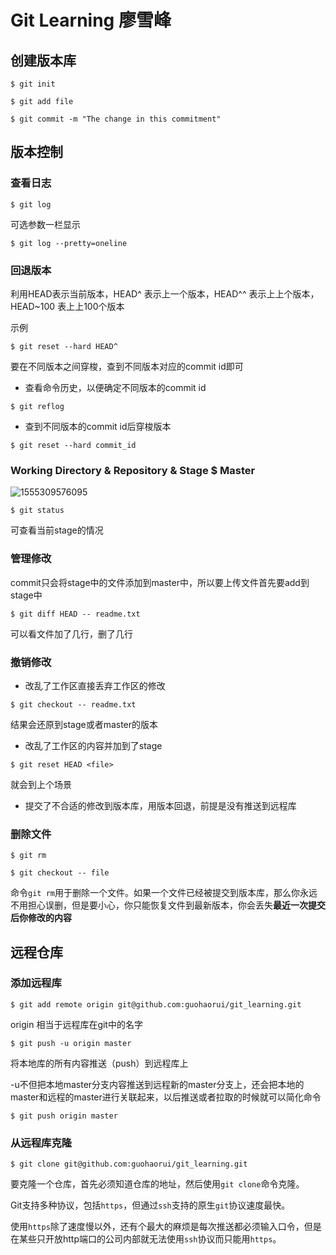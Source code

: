 # Git Learning 廖雪峰

## 创建版本库

``` 
$ git init
```

```
$ git add file
```

``` 
$ git commit -m "The change in this commitment"
```

## 版本控制

### 查看日志

``` 
$ git log 
```

可选参数一栏显示

```
$ git log --pretty=oneline
```

### 回退版本

利用HEAD表示当前版本，HEAD^ 表示上一个版本，HEAD^^ 表示上上个版本，HEAD~100 表上上100个版本

示例

```
$ git reset --hard HEAD^
```

要在不同版本之间穿梭，查到不同版本对应的commit id即可

+ 查看命令历史，以便确定不同版本的commit id

```
$ git reflog
```

+ 查到不同版本的commit id后穿梭版本

```
$ git reset --hard commit_id
```

### Working Directory & Repository & Stage $ Master

![1555309576095](C:\Users\Henry\AppData\Roaming\Typora\typora-user-images\1555309576095.png) 

``` 
$ git status 
```

可查看当前stage的情况

### 管理修改

commit只会将stage中的文件添加到master中，所以要上传文件首先要add到stage中

```
$ git diff HEAD -- readme.txt
```

可以看文件加了几行，删了几行

### 撤销修改

+ 改乱了工作区直接丢弃工作区的修改

```
$ git checkout -- readme.txt
```

结果会还原到stage或者master的版本

+ 改乱了工作区的内容并加到了stage

```
$ git reset HEAD <file>
```

就会到上个场景

+ 提交了不合适的修改到版本库，用版本回退，前提是没有推送到远程库



### 删除文件

```
$ git rm
```

```
$ git checkout -- file
```

命令`git rm`用于删除一个文件。如果一个文件已经被提交到版本库，那么你永远不用担心误删，但是要小心，你只能恢复文件到最新版本，你会丢失**最近一次提交后你修改的内容**

## 远程仓库

### 添加远程库

```
$ git add remote origin git@github.com:guohaorui/git_learning.git
```

origin 相当于远程库在git中的名字

```
$ git push -u origin master
```

将本地库的所有内容推送（push）到远程库上

-u不但把本地master分支内容推送到远程新的master分支上，还会把本地的master和远程的master进行关联起来，以后推送或者拉取的时候就可以简化命令

```
$ git push origin master
```



### 从远程库克隆

```
$ git clone git@github.com:guohaorui/git_learning.git
```

要克隆一个仓库，首先必须知道仓库的地址，然后使用`git clone`命令克隆。

Git支持多种协议，包括`https`，但通过`ssh`支持的原生`git`协议速度最快。

使用`https`除了速度慢以外，还有个最大的麻烦是每次推送都必须输入口令，但是在某些只开放http端口的公司内部就无法使用`ssh`协议而只能用`https`。